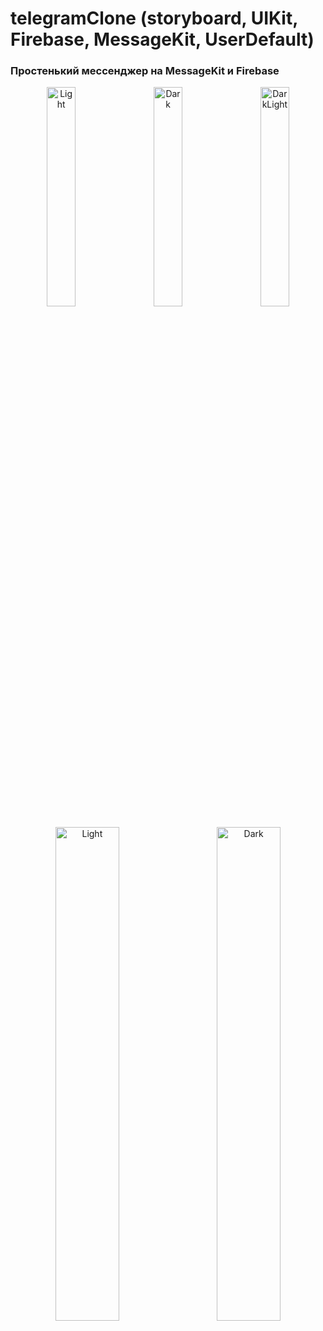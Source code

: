 # telegramClone (storyboard, UIKit, Firebase, MessageKit, UserDefault)
### Простенький мессенджер на MessageKit и Firebase

<p align="center">
  <img alt="Light" src="https://github.com/smartwatch11/telegramClone/assets/45270999/e2b96c02-5d7b-4cfa-940c-8134a7698a2d" width="30%">
&nbsp; &nbsp;
  <img alt="Dark" src="https://github.com/smartwatch11/telegramClone/assets/45270999/2ff99882-588d-4f76-bd36-ec82281c4cba" width="30%">
  &nbsp; &nbsp;
  <img alt="DarkLight" src="https://github.com/smartwatch11/telegramClone/assets/45270999/360f6d5b-bb56-488c-a0c0-1e5882959e79" width="30%">
</p>
<p align="center">
  <img alt="Light" src="https://github.com/smartwatch11/telegramClone/assets/45270999/944dc9e5-ee31-4b53-b4b5-2d81da510683" width="45%">
&nbsp; &nbsp;&nbsp; &nbsp;
  <img alt="Dark" src="https://github.com/smartwatch11/telegramClone/assets/45270999/16484c68-c728-4a10-9868-4b29e38be1fe" width="45%">
</p>
